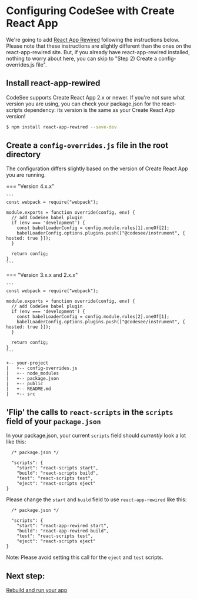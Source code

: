 # Configuring CodeSee with Create React App

We're going to add [React App Rewired](https://github.com/timarney/react-app-rewired) following the instructions below. Please note that these instructions are slightly different than the ones on the react-app-rewired site. But, if you already have react-app-rewired installed, nothing to worry about here, you can skip to "Step 2) Create a config-overrides.js file".

## Install react-app-rewired

CodeSee supports Create React App 2.x or newer. If you're not sure what version you are using, you can check your package.json for the react-scripts dependency: its version is the same as your Create React App version!

```bash
$ npm install react-app-rewired --save-dev
```

## Create a `config-overrides.js` file in the root directory

The configuration differs slightly based on the version of Create React App you are running.

=== "Version 4.x.x"

    ```
    const webpack = require("webpack");

    module.exports = function override(config, env) {
      // add CodeSee babel plugin
      if (env === 'development') {
        const babelLoaderConfig = config.module.rules[1].oneOf[2];
        babelLoaderConfig.options.plugins.push(["@codesee/instrument", { hosted: true }]);
      }

      return config;
    }
    ```

=== "Version 3.x.x and 2.x.x"

    ```
    const webpack = require("webpack");

    module.exports = function override(config, env) {
      // add CodeSee babel plugin
      if (env === 'development') {
        const babelLoaderConfig = config.module.rules[2].oneOf[1];
        babelLoaderConfig.options.plugins.push(["@codesee/instrument", { hosted: true }]);
      }

      return config;
    }
    ```



```
+-- your-project
|   +-- config-overrides.js
|   +-- node_modules
|   +-- package.json
|   +-- public
|   +-- README.md
|   +-- src
```

## 'Flip' the calls to `react-scripts` in the `scripts` field of your `package.json`

In your package.json, your current `scripts` field should *currently* look a lot like this:

```
  /* package.json */

  "scripts": {
    "start": "react-scripts start",
    "build": "react-scripts build",
    "test": "react-scripts test",
    "eject": "react-scripts eject"
}
```

Please change the `start` and `build` field to use `react-app-rewired` like this:

```
  /* package.json */

  "scripts": {
    "start": "react-app-rewired start",
    "build": "react-app-rewired build",
    "test": "react-scripts test",
    "eject": "react-scripts eject"
}
```

Note: Please avoid setting this call for the `eject` and `test` scripts.

## Next step: 

[Rebuild and run your app](../installation/#step-3-rebuild-and-run-your-app-locally)
